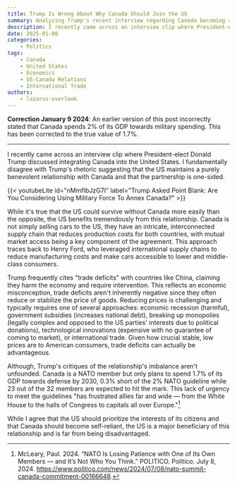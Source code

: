 ```yaml
---
title: Trump Is Wrong About Why Canada Should Join the US
summary: Analyzing Trump's recent interview regarding Canada becoming a US state.
description: I recently came across an interview clip where President-elect Donald Trump discussed integrating Canada into the United States. I fundamentally disagree with Trump's rhetoric suggesting that the US maintains a purely benevolent relationship with Canada and that the partnership is one-sided.
date: 2025-01-08
categories:
    - Politics
tags:
    - Canada
    - United States
    - Economics
    - US-Canada Relations
    - International Trade
authors:
    - lazarus-overlook
---
```


**Correction January 9 2024**: An earlier version of this post incorrectly stated that Canada spends 2% of its GDP towards military spending. This has been corrected to the true value of 1.7%.

---

I recently came across an interview clip where President-elect Donald Trump discussed integrating Canada into the United States. I fundamentally disagree with Trump's rhetoric suggesting that the US maintains a purely benevolent relationship with Canada and that the partnership is one-sided.

{{< youtubeLite id="nMmfIbJzG7I" label="Trump Asked Point Blank: Are You Considering Using Military Force To Annex Canada?" >}}

While it's true that the US could survive without Canada more easily than the opposite, the US benefits tremendously from this relationship. Canada is not simply selling cars to the US, they have an intricate, interconnected supply chain that reduces production costs for both countries, with mutual market access being a key component of the agreement. This approach traces back to Henry Ford, who leveraged international supply chains to reduce manufacturing costs and make cars accessible to lower and middle-class consumers.

Trump frequently cites "trade deficits" with countries like China, claiming they harm the economy and require intervention. This reflects an economic misconception, trade deficits aren't inherently negative since they often reduce or stabilize the price of goods. Reducing prices is challenging and typically requires one of several approaches: economic recession (harmful), government subsidies (increases national debt), breaking up monopolies (legally complex and opposed to the US parties' interests due to political donations), technological innovations (expensive with no guarantee of coming to market), or international trade. Given how crucial stable, low prices are to American consumers, trade deficits can actually be advantageous.

Although, Trump's critiques of the relationship's imbalance aren't unfounded. Canada is a NATO member but only plans to spend 1.7% of its GDP towards defense by 2030, 0.3% short of the 2% NATO guideline while 23 out of the 32 members are expected to hit the mark. This lack of urgency to meet the guidelines "has frustrated allies far and wide — from the White House to the halls of Congress to capitals all over Europe."[^1] 

While I agree that the US should prioritize the interests of its citizens and that Canada should become self-reliant, the US is a major beneficiary of this relationship and is far from being disadvantaged.

[^1]: McLeary, Paul. 2024. “NATO Is Losing Patience with One of Its Own Members — and It’s Not Who You Think.” POLITICO. Politico. July 8, 2024. https://www.politico.com/news/2024/07/08/nato-summit-canada-commitment-00166648.
